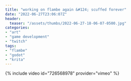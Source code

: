 ```yaml
---
title: "working on flambe again &#124; scuffed forever"
date: "2022-06-27T23:06:07Z"
header:
  teaser: "/assets/thumbs/2022-06-27-18-06-07-0500.jpg"
categories:
- "art"
- "game development"
- "twitch"
tags:
- "flambe"
- "godot"
- "krita"
---
```

{% include video id="726568978" provider="vimeo" %}
